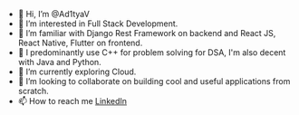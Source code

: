 - 👋 Hi, I’m @Ad1tyaV
- 👀 I’m interested in Full Stack Development.
- 👀 I’m familiar with Django Rest Framework on backend and React JS, React Native, Flutter on frontend.
- 👀 I predominantly use C++ for problem solving for DSA, I'm also decent with Java and Python.
- 🌱 I’m currently exploring Cloud.
- 💞️ I’m looking to collaborate on building cool and useful applications from scratch.
- 📫 How to reach me <a href="https://www.linkedin.com/in/aditya-vadrevu/">LinkedIn</a>

<!---
Ad1tyaV/Ad1tyaV is a ✨ special ✨ repository because its `README.md` (this file) appears on your GitHub profile.
You can click the Preview link to take a look at your changes.
--->
